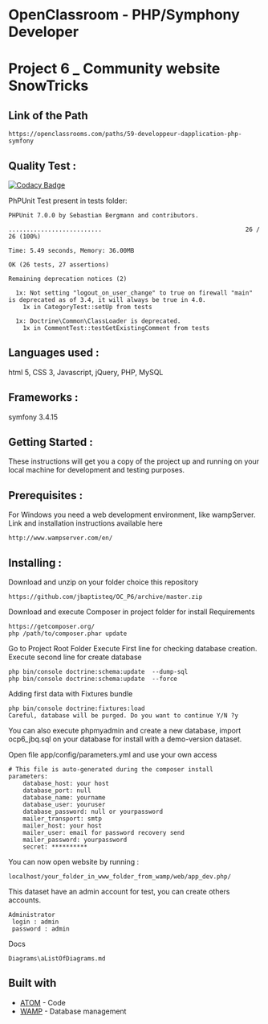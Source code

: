 # OpenClassroom - PHP/Symphony Developer
# Project 6 _ Community website SnowTricks

## Link of the Path
 ```
 https://openclassrooms.com/paths/59-developpeur-dapplication-php-symfony
 ```

## Quality Test :

[![Codacy Badge](https://api.codacy.com/project/badge/Grade/2b11123de9054fb08d3fedd8fd214d17)](https://www.codacy.com/app/jbaptisteq/OC_P6?utm_source=github.com&amp;utm_medium=referral&amp;utm_content=jbaptisteq/OC_P6&amp;utm_campaign=Badge_Grade)

PhPUnit Test present in tests folder:
```
PHPUnit 7.0.0 by Sebastian Bergmann and contributors.

..........................                                        26 / 26 (100%)

Time: 5.49 seconds, Memory: 36.00MB

OK (26 tests, 27 assertions)

Remaining deprecation notices (2)

  1x: Not setting "logout_on_user_change" to true on firewall "main" is deprecated as of 3.4, it will always be true in 4.0.
    1x in CategoryTest::setUp from tests

  1x: Doctrine\Common\ClassLoader is deprecated.
    1x in CommentTest::testGetExistingComment from tests
```

## Languages used :
  html 5, CSS 3, Javascript, jQuery, PHP, MySQL

## Frameworks :
  symfony 3.4.15

## Getting Started :
   These instructions will get you a copy of the project up and running on your local machine for development and testing purposes.

## Prerequisites :
   For Windows you need a web development environment, like wampServer.
   Link and installation instructions available here
   ```
   http://www.wampserver.com/en/
   ```

## Installing :
  Download and unzip on your folder choice this repository
  ```
  https://github.com/jbaptisteq/OC_P6/archive/master.zip
  ```

  Download and execute Composer in project folder for install Requirements
  ```
  https://getcomposer.org/
  php /path/to/composer.phar update
  ```

  Go to Project Root Folder
  Execute First line for checking database creation.
  Execute second line for create database
  ```
  php bin/console doctrine:schema:update  --dump-sql
  php bin/console doctrine:schema:update  --force
  ```

  Adding first data with Fixtures bundle
  ```
  php bin/console doctrine:fixtures:load
  Careful, database will be purged. Do you want to continue Y/N ?y
  ```

  You can also execute phpmyadmin and create a new database, import ocp6_jbq.sql on your database for install with a demo-version dataset.

  Open file app/config/parameters.yml and use your own access
  ```
  # This file is auto-generated during the composer install
  parameters:
      database_host: your host
      database_port: null
      database_name: yourname
      database_user: youruser
      database_password: null or yourpassword
      mailer_transport: smtp
      mailer_host: your host
      mailer_user: email for password recovery send
      mailer_password: yourpassword
      secret: **********
  ```

  You can now open website by running :
  ```
  localhost/your_folder_in_www_folder_from_wamp/web/app_dev.php/
  ```


  This dataset have an admin account for test, you can create others accounts.
  ```
  Administrator
   login : admin
   password : admin
  ```

  Docs
  ```
  Diagrams\aListOfDiagrams.md
  ```

 ## Built with
 * [ATOM](https://atom.io/) - Code
 * [WAMP](http://www.wampserver.com/en/) - Database management
